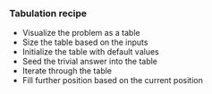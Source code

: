 ### Tabulation recipe

* Visualize the problem as a table
* Size the table based on the inputs
* Initialize the table with default values
* Seed the trivial answer into the table
* Iterate through the table
* Fill further position based on the current position
